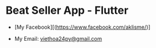 # Beat Seller App - Flutter

- [My Facebook][(https://www.facebook.com/aklisme/)]


- My Email: viethoa24py@gmail.com
